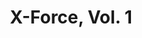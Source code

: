 ---
title: "X-Force, Vol. 1"
issue: 1B
issue_nr: 1
full_title: A Force to be Reckoned With
subtitle: ""
story_arc: ""
crossover: ""
variant: ""
publisher: Marvel Comics
creators: 
  - Peter David
  - Larry Stroman
  - Al Milgrom
release_date: Aug 1991
release_year: 1991
genre:
  - Action
  - Adventure
  - Super-Heroes
format: Comic
pages: 32
signed_by: ""
price: 1.5
---